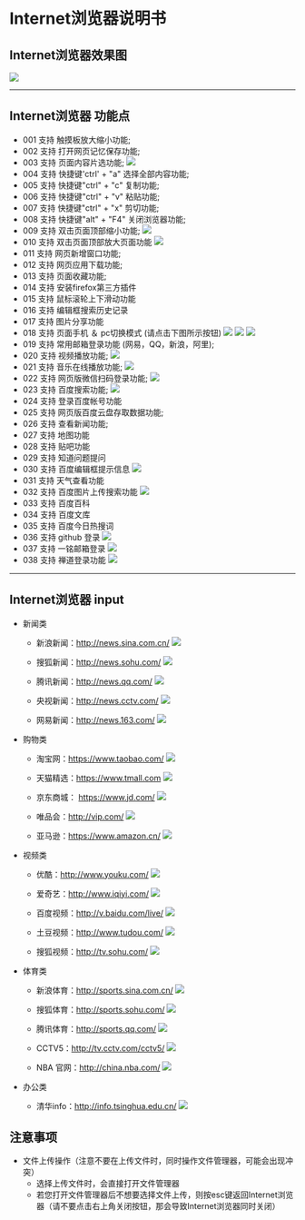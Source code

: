# Internet浏览器说明书

## Internet浏览器效果图
![](../pic/soft/Internet_Home.png)   

***
## Internet浏览器 功能点
  - 001 支持 触摸板放大缩小功能;
  - 002 支持 打开网页记忆保存功能;
  - 003 支持 页面内容片选功能;
    ![](../pic/soft/Internet_ctrl_c.png)
  - 004 支持 快捷键'ctrl' + "a"  选择全部内容功能;
  - 005 支持 快捷键"ctrl" + "c"  复制功能;
  - 006 支持 快捷键"ctrl" + "v"  粘贴功能;
  - 007 支持 快捷键"ctrl" + "x"  剪切功能;
  - 008 支持 快捷键"alt" + "F4"  关闭浏览器功能;
  - 009 支持 双击页面顶部缩小功能;
    ![](../pic/soft/Internet_Narrow.png)
  - 010 支持 双击页面顶部放大页面功能
    ![](../pic/soft/Internet_big.png)
  - 011 支持 网页新增窗口功能;
  - 012 支持 网页应用下载功能;
  - 013 支持 页面收藏功能;
  - 014 支持 安装firefox第三方插件
  - 015 支持 鼠标滚轮上下滑动功能
  - 016 支持 编辑框搜索历史记录
  - 017 支持 图片分享功能
  - 018 支持 页面手机 ＆ pc切换模式 (请点击下图所示按钮)
    ![](../pic/soft/Internet_phony.png)
    ![](../pic/soft/Internet_phony1.png)
    ![](../pic/soft/Internet_phony2.png)
  - 019 支持 常用邮箱登录功能 (网易，QQ，新浪，阿里);
  - 020 支持 视频播放功能;
    ![](../pic/soft/Internet_video.png)
  - 021 支持 音乐在线播放功能;
    ![](../pic/soft/Internet_music.png)
  - 022 支持 网页版微信扫码登录功能;
    ![](../pic/soft/Internet_wechat.png)
  - 023 支持 百度搜索功能;
    ![](../pic/soft/Internet_baidu.png)
  - 024 支持 登录百度帐号功能
  - 025 支持 网页版百度云盘存取数据功能;
  - 026 支持 查看新闻功能;
  - 027 支持 地图功能
  - 028 支持 贴吧功能
  - 029 支持 知道问题提问
  - 030 支持 百度编辑框提示信息
    ![](../pic/soft/Internet_search.png)
  - 031 支持 天气查看功能
  - 032 支持 百度图片上传搜索功能
    ![](../pic/soft/Internet_image.png)
  - 033 支持 百度百科
  - 034 支持 百度文库
  - 035 支持 百度今日热搜词
  - 036 支持 github 登录
    ![](../pic/soft/Internet_githublogin.png)
  - 037 支持 一铭邮箱登录
    ![](../pic/soft/Internet_emindsoft.png)
  - 038 支持 禅道登录功能
    ![](../pic/soft/Internet_chandao.png)   

***
## Internet浏览器 input

  - 新闻类

     - 新浪新闻：http://news.sina.com.cn/
     ![](../pic/soft/Internet_sina_news.png)   

     - 搜狐新闻：http://news.sohu.com/
     ![](../pic/soft/Internet_sohu_news.png)   

     - 腾讯新闻：http://news.qq.com/
     ![](../pic/soft/Internet_tencent_news.png)   

     - 央视新闻：http://news.cctv.com/
     ![](../pic/soft/Internet_cctv_news.png)   

     - 网易新闻：http://news.163.com/
     ![](../pic/soft/Internet_163_news.png)   

  - 购物类

     - 淘宝网：https://www.taobao.com/
     ![](../pic/soft/Internet_taobao.png)  

     - 天猫精选：https://www.tmall.com
     ![](../pic/soft/Internet_tmall.png)   

     - 京东商城： https://www.jd.com/
     ![](../pic/soft/Internet_jd.png)   

     - 唯品会：http://vip.com/
     ![](../pic/soft/Internet_vip.png)  

     - 亚马逊：https://www.amazon.cn/
     ![](../pic/soft/Internet_amazon.png)   

  - 视频类

     - 优酷：http://www.youku.com/
     ![]( ../pic/soft/Internet_youku.png)   

     - 爱奇艺：http://www.iqiyi.com/
     ![](../pic/soft/Internet_iqiyi.png)   

     - 百度视频：http://v.baidu.com/live/
     ![](../pic/soft/Internet_vbaidu.png)   

     - 土豆视频：http://www.tudou.com/
     ![]( ../pic/soft/Internet_tudou.png)   

     - 搜狐视频：http://tv.sohu.com/
     ![](../pic/soft/Internet_tvsohu.png)   

  - 体育类

     - 新浪体育：http://sports.sina.com.cn/
     ![](../pic/soft/Internet_sinasports.png)   

     - 搜狐体育：http://sports.sohu.com/
     ![](../pic/soft/Internet_sohusports.png)   

     - 腾讯体育：http://sports.qq.com/
     ![](../pic/soft/Internet_qqsports.png)   

     - CCTV5：http://tv.cctv.com/cctv5/
     ![](../pic/soft/Internet_cctv5.png)   

     - NBA 官网：http://china.nba.com/
     ![](../pic/soft/Internet_nba.png)   

  - 办公类

     - 清华info：http://info.tsinghua.edu.cn/
     ![](../pic/soft/Internet_tsinghua.png)

## 注意事项
  -  文件上传操作（注意不要在上传文件时，同时操作文件管理器，可能会出现冲突）  
      - 选择上传文件时，会直接打开文件管理器
      - 若您打开文件管理器后不想要选择文件上传，则按esc键返回Internet浏览器（请不要点击右上角关闭按钮，那会导致Internet浏览器同时关闭）
